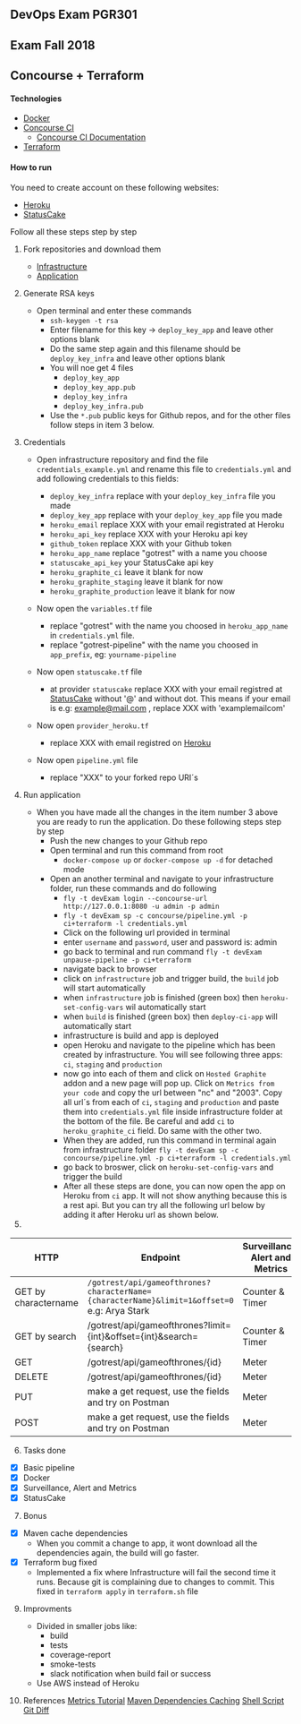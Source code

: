
## DevOps Exam PGR301  
  
## Exam Fall 2018  
  
## Concourse + Terraform  

#### Technologies
- [Docker](https://www.docker.com/)
- [Concourse CI](https://concoursetutorial.com/)
	- [Concourse CI Documentation](https://concourse-ci.org/)
- [Terraform](https://www.terraform.io/)


#### How to run

You need to create account on these following websites:
- [Heroku](https://www.heroku.com)
- [StatusCake](https://www.statuscake.com/)

Follow all these steps step by step 

1. Fork repositories and download them
	- [Infrastructure](https://github.com/studentXXX123/devInfra.git)
	- [Application](https://github.com/studentXXX123/devApp.git) 

2. Generate RSA keys
	- Open terminal and enter these commands
		- `ssh-keygen -t rsa`
		- Enter filename for this key -> `deploy_key_app` and leave other options blank
		- Do the same step again and this filename should be `deploy_key_infra` and leave other options blank 
		- You will noe get 4 files
			- `deploy_key_app`
			- `deploy_key_app.pub`
			- `deploy_key_infra`
			- `deploy_key_infra.pub`
		- Use the `*.pub` public keys for Github repos, and for the other files follow steps in item 3 below.

3. Credentials
	- Open infrastructure repository and find the file `credentials_example.yml` and rename this file to `credentials.yml` and add following credentials to this fields:
		- `deploy_key_infra` replace with your `deploy_key_infra` file you made
		- `deploy_key_app` replace with your `deploy_key_app` file you made
		- `heroku_email` replace XXX with your email registrated at Heroku
		- `heroku_api_key` replace XXX with your Heroku api key
		- `github_token` replace XXX with your Github token
		- `heroku_app_name` replace "gotrest" with a name you choose
		- `statuscake_api_key` your StatusCake api key
		- `heroku_graphite_ci` leave it blank for now
		- `heroku_graphite_staging` leave it blank for now
		- `heroku_graphite_production` leave it blank for now
	
	- Now open the `variables.tf` file
		- replace "gotrest" with the name you choosed in `heroku_app_name` in `credentials.yml` file.
		- replace "gotrest-pipeline" with the name you choosed in `app_prefix`, eg: `yourname-pipeline`

	- Now open `statuscake.tf` file
		- at provider `statuscake` replace XXX with your email registred at [StatusCake](https://www.statuscake.com/) without '@' and without dot. This means if your email is e.g: example@mail.com , replace XXX with 'examplemailcom'

	- Now open `provider_heroku.tf`
		- replace XXX with email registred on [Heroku](https://www.heroku.com)

	- Now open `pipeline.yml` file
		- replace "XXX" to your forked repo URI´s

4. Run application
	- When you have made all the changes in the item number 3 above you are ready to run the application. Do these following steps step by step
		- Push the new changes to your Github repo
		- Open terminal and run this command from root 
			- `docker-compose up` or `docker-compose up -d` for detached mode
		- Open an another terminal and navigate to your infrastructure folder, run these commands and do following
			- `fly -t devExam login --concourse-url http://127.0.0.1:8080 -u admin -p admin`
			- `fly -t devExam sp -c concourse/pipeline.yml -p ci+terraform -l credentials.yml`
			- Click on the following url provided in terminal
			- enter `username` and `password`, user and password is: admin
			- go back to terminal and run command `fly -t devExam unpause-pipeline -p ci+terraform`
			- navigate back to browser
			- click on `infrastructure` job and trigger build, the `build` job will start automatically
			- when `infrastructure` job is finished (green box) then `heroku-set-config-vars` wil automatically start
			- when `build` is finished (green box) then `deploy-ci-app` will automatically start
			- infrastructure is build and app is deployed
			- open Heroku and navigate to the pipeline which has been created by infrastructure. You will see following three apps: `ci`, `staging` and `production`
			- now go into each of them and click on `Hosted Graphite` addon and a new page will pop up. Click on `Metrics from your code` and copy the url between "nc" and "2003". Copy all url´s from each of `ci`, `staging` and `production` and paste them into `credentials.yml` file inside infrastructure folder at the bottom of the file. Be careful and add `ci` to `heroku_graphite_ci` field. Do same with the other two.
			- When they are added, run this command in terminal again from infrastructure folder `fly -t devExam sp -c concourse/pipeline.yml -p ci+terraform -l credentials.yml`
			- go back to broswer, click on `heroku-set-config-vars` and trigger the build
			- After all these steps are done, you can now open the app on Heroku from `ci` app. It will not show anything because this is a rest api. But you can try all the following url below by adding it  after Heroku url as shown below.
			

5. 
|HTTP| Endpoint | Surveillance, Alert and Metrics  |
|--|--|--|
| GET by charactername | `/gotrest/api/gameofthrones?characterName={characterName}&limit=1&offset=0` e.g: Arya Stark  | Counter & Timer
| GET by search | /gotrest/api/gameofthrones?limit={int}&offset={int}&search={search} | Counter & Timer
| GET | /gotrest/api/gameofthrones/{id} | Meter
| DELETE | /gotrest/api/gameofthrones/{id} | Meter
| PUT | make a get request, use the fields and try on Postman | Meter
| POST | make a get request, use the fields and try on Postman | Meter


6. Tasks done

 - [X] Basic pipeline
 - [X] Docker
 - [X] Surveillance, Alert and Metrics
 - [X] StatusCake

7. Bonus
 - [X] Maven cache dependencies
	 - When you commit a change to app, it wont download all the dependencies again, the build will go faster.
 - [X] Terraform bug fixed 
	 - Implemented a fix where Infrastructure will fail the second time it runs. Because git is complaining due to changes to commit. This fixed in `terraform apply` in `terraform.sh` file

9. Improvments
	- Divided in smaller jobs like:
		- build
		- tests
		- coverage-report
		- smoke-tests
		- slack notification when build fail or success
	- Use AWS instead of Heroku

10. References
[Metrics Tutorial](https://metrics.dropwizard.io/4.0.0/manual/core.html#timers)
[Maven Dependencies Caching](http://www.java-allandsundry.com/2017/08/concourse-caching-for-java-maven-and.html)
[Shell Script Git Diff](https://github.com/skratchdot/Git-Diff-Build-Script)

		